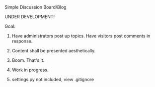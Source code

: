 Simple Discussion Board/Blog

UNDER DEVELOPMENT!

Goal:

1.  Have administrators post up topics.  Have visitors post comments in response.  

2.  Content shall be presented aesthetically.

3.  Boom. That's it.  

4.  Work in progress.

5.  settings.py not included, view .gitignore
